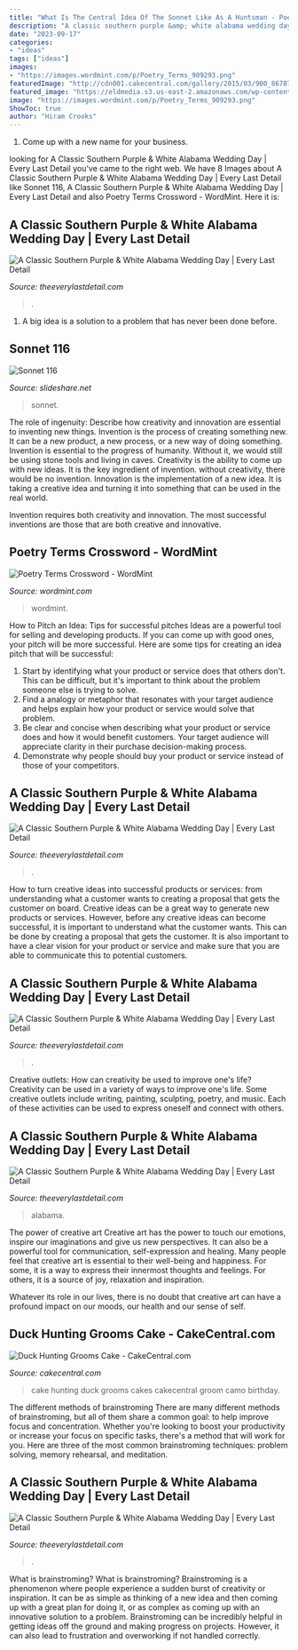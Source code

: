 ```yaml
---
title: "What Is The Central Idea Of The Sonnet Like As A Huntsman - Poetry Terms Crossword"
description: "A classic southern purple &amp; white alabama wedding day"
date: "2023-09-17"
categories:
- "ideas"
tags: ["ideas"]
images:
- "https://images.wordmint.com/p/Poetry_Terms_909293.png"
featuredImage: "http://cdn001.cakecentral.com/gallery/2015/03/900_867873NiDk_duck-hunting-grooms-cake.jpg"
featured_image: "https://eldmedia.s3.us-east-2.amazonaws.com/wp-content/uploads/2018/03/2018-03-04_0008.jpg"
image: "https://images.wordmint.com/p/Poetry_Terms_909293.png"
ShowToc: true
author: "Hiram Crooks"
---
```



1. Come up with a new name for your business.

	

		
looking for A Classic Southern Purple &amp; White Alabama Wedding Day | Every Last Detail you've came to the right web. We have 8 Images about A Classic Southern Purple &amp; White Alabama Wedding Day | Every Last Detail like Sonnet 116, A Classic Southern Purple &amp; White Alabama Wedding Day | Every Last Detail and also Poetry Terms Crossword - WordMint. Here it is:
		
    
## A Classic Southern Purple &amp; White Alabama Wedding Day | Every Last Detail

<img loading=lazy src="https://eldmedia.s3.us-east-2.amazonaws.com/wp-content/uploads/2018/03/2018-03-04_0010-272x182.jpg" onerror="this.onerror=null;this.src='https://tse1.mm.bing.net/th?id=OIP.2mM1CF0wyiNJyCXhXWNOKwAAAA&amp;pid=15.1';" alt="A Classic Southern Purple &amp; White Alabama Wedding Day | Every Last Detail">

_Source: theeverylastdetail.com_

>. 

	

1. A big idea is a solution to a problem that has never been done before.

    
## Sonnet 116

<img loading=lazy src="https://image.slidesharecdn.com/sonnet116-141124041821-conversion-gate01/95/sonnet-116-4-638.jpg?cb=1416802737" onerror="this.onerror=null;this.src='https://tse1.mm.bing.net/th?id=OIP.bCnWl-2RbBkn8e0RedSqjgHaFj&amp;pid=15.1';" alt="Sonnet 116">

_Source: slideshare.net_

>sonnet. 

	

The role of ingenuity: Describe how creativity and innovation are essential to inventing new things.
Invention is the process of creating something new. It can be a new product, a new process, or a new way of doing something. Invention is essential to the progress of humanity. Without it, we would still be using stone tools and living in caves.
Creativity is the ability to come up with new ideas. It is the key ingredient of invention. without creativity, there would be no invention. Innovation is the implementation of a new idea. It is taking a creative idea and turning it into something that can be used in the real world.

Invention requires both creativity and innovation. The most successful inventions are those that are both creative and innovative.

    
## Poetry Terms Crossword - WordMint

<img loading=lazy src="https://images.wordmint.com/p/Poetry_Terms_909293.png" onerror="this.onerror=null;this.src='https://tse4.mm.bing.net/th?id=OIP.UbjXTyqzjGyEZI7CQUqD2gHaIr&amp;pid=15.1';" alt="Poetry Terms Crossword - WordMint">

_Source: wordmint.com_

>wordmint. 

	

How to Pitch an Idea: Tips for successful pitches
Ideas are a powerful tool for selling and developing products. If you can come up with good ones, your pitch will be more successful. Here are some tips for creating an idea pitch that will be successful:
1. Start by identifying what your product or service does that others don't. This can be difficult, but it's important to think about the problem someone else is trying to solve.
2. Find a analogy or metaphor that resonates with your target audience and helps explain how your product or service would solve that problem.
3. Be clear and concise when describing what your product or service does and how it would benefit customers. Your target audience will appreciate clarity in their purchase decision-making process.
4. Demonstrate why people should buy your product or service instead of those of your competitors.

    
## A Classic Southern Purple &amp; White Alabama Wedding Day | Every Last Detail

<img loading=lazy src="https://eldmedia.s3.us-east-2.amazonaws.com/wp-content/uploads/2018/03/2018-03-04_0012-338x506.jpg" onerror="this.onerror=null;this.src='https://tse2.mm.bing.net/th?id=OIP.HEkRtvTJQ_cinOgVbdUxigAAAA&amp;pid=15.1';" alt="A Classic Southern Purple &amp; White Alabama Wedding Day | Every Last Detail">

_Source: theeverylastdetail.com_

>. 

	

How to turn creative ideas into successful products or services: from understanding what a customer wants to creating a proposal that gets the customer on board.
Creative ideas can be a great way to generate new products or services. However, before any creative ideas can become successful, it is important to understand what the customer wants. This can be done by creating a proposal that gets the customer. It is also important to have a clear vision for your product or service and make sure that you are able to communicate this to potential customers.

    
## A Classic Southern Purple &amp; White Alabama Wedding Day | Every Last Detail

<img loading=lazy src="https://eldmedia.s3.us-east-2.amazonaws.com/wp-content/uploads/2018/03/2018-03-04_0001-401x600.jpg" onerror="this.onerror=null;this.src='https://tse3.mm.bing.net/th?id=OIP.fDTNTREc3BlM9IuCalcUvgAAAA&amp;pid=15.1';" alt="A Classic Southern Purple &amp; White Alabama Wedding Day | Every Last Detail">

_Source: theeverylastdetail.com_

>. 

	

Creative outlets: How can creativity be used to improve one's life?
Creativity can be used in a variety of ways to improve one's life. Some creative outlets include writing, painting, sculpting, poetry, and music. Each of these activities can be used to express oneself and connect with others.

    
## A Classic Southern Purple &amp; White Alabama Wedding Day | Every Last Detail

<img loading=lazy src="https://eldmedia.s3.us-east-2.amazonaws.com/wp-content/uploads/2018/03/2018-03-04_0014.jpg" onerror="this.onerror=null;this.src='https://tse2.mm.bing.net/th?id=OIP.LgRTX5PjqjIEcp0gY-lERwHaLF&amp;pid=15.1';" alt="A Classic Southern Purple &amp; White Alabama Wedding Day | Every Last Detail">

_Source: theeverylastdetail.com_

>alabama. 

	

The power of creative art
Creative art has the power to touch our emotions, inspire our imaginations and give us new perspectives. It can also be a powerful tool for communication, self-expression and healing.
Many people feel that creative art is essential to their well-being and happiness. For some, it is a way to express their innermost thoughts and feelings. For others, it is a source of joy, relaxation and inspiration.

Whatever its role in our lives, there is no doubt that creative art can have a profound impact on our moods, our health and our sense of self.

    
## Duck Hunting Grooms Cake - CakeCentral.com

<img loading=lazy src="http://cdn001.cakecentral.com/gallery/2015/03/900_867873NiDk_duck-hunting-grooms-cake.jpg" onerror="this.onerror=null;this.src='https://tse4.mm.bing.net/th?id=OIP.0Nnazk9RPGGsbcig6GMNyAHaG0&amp;pid=15.1';" alt="Duck Hunting Grooms Cake - CakeCentral.com">

_Source: cakecentral.com_

>cake hunting duck grooms cakes cakecentral groom camo birthday. 

	

The different methods of brainstroming
There are many different methods of brainstroming, but all of them share a common goal: to help improve focus and concentration. Whether you're looking to boost your productivity or increase your focus on specific tasks, there's a method that will work for you. Here are three of the most common brainstroming techniques: problem solving, memory rehearsal, and meditation.

    
## A Classic Southern Purple &amp; White Alabama Wedding Day | Every Last Detail

<img loading=lazy src="https://eldmedia.s3.us-east-2.amazonaws.com/wp-content/uploads/2018/03/2018-03-04_0008.jpg" onerror="this.onerror=null;this.src='https://tse1.mm.bing.net/th?id=OIP.a3AqymwY7av9jWRo6puVpwHaLF&amp;pid=15.1';" alt="A Classic Southern Purple &amp; White Alabama Wedding Day | Every Last Detail">

_Source: theeverylastdetail.com_

>. 

	

What is brainstroming?
What is brainstroming? Brainstroming is a phenomenon where people experience a sudden burst of creativity or inspiration. It can be as simple as thinking of a new idea and then coming up with a great plan for doing it, or as complex as coming up with an innovative solution to a problem. Brainstroming can be incredibly helpful in getting ideas off the ground and making progress on projects. However, it can also lead to frustration and overworking if not handled correctly.

